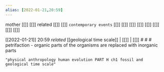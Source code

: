 ```yaml
---
alias: [2022-01-21,20:59]
---
```

 mother [[]] [[]]
 related [[]] [[]]
 `contemporary events` [[]] [[]] [[]] [[]] [[]] [[]] [[]] [[]]

[[2022-01-21]] 20:59 _related_ [[geological time scale]] | [[]] | [[]] # # #
petrifaction - organic parts of the organisms are replaced with inorganic parts

```query
"physical anthropology human evolution PART H ch1 fossil and geological time scale"
```